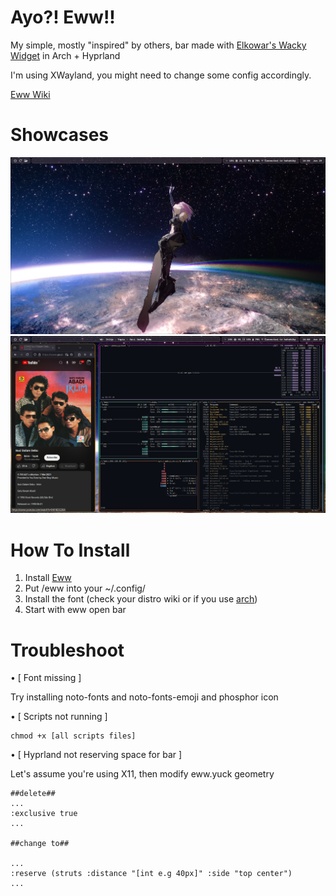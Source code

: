 # Ayo?! Eww!!

My simple, mostly "inspired" by others, bar made with [Elkowar's Wacky Widget](https://github.com/elkowar/eww/) in Arch + Hyprland

I'm using XWayland, you might need to change some config accordingly.

[Eww Wiki](https://elkowar.github.io/eww/)

# Showcases
<img src="picture.png">
<img src="showcase.png">

# How To Install

  1. Install [Eww](https://github.com/elkowar/eww/)
  2. Put /eww into your ~/.config/
  3. Install the font (check your distro wiki or if you use [arch](https://wiki.archlinux.org/title/Fonts#Manual_installation))
  4. Start with eww open bar

# Troubleshoot

• [ Font missing ]

Try installing noto-fonts and noto-fonts-emoji and phosphor icon

• [ Scripts not running ]

```
chmod +x [all scripts files]
```

• [ Hyprland not reserving space for bar ]

Let's assume you're using X11, then modify eww.yuck geometry
```
##delete##
...
:exclusive true
...

##change to##

...
:reserve (struts :distance "[int e.g 40px]" :side "top center")
...
```
